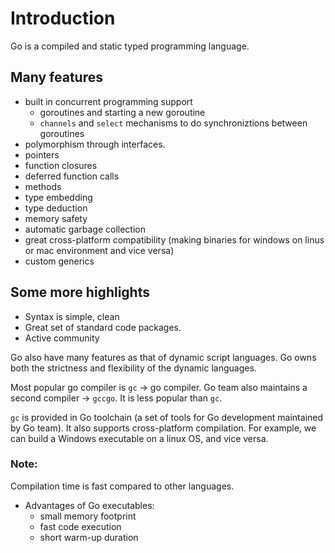 # Introduction

Go is a compiled and static typed programming language.

## Many features

- built in concurrent programming support
  - goroutines and starting a new goroutine
  - `channels` and `select` mechanisms to do synchroniztions between goroutines
- polymorphism through interfaces.
- pointers
- function closures
- deferred function calls
- methods
- type embedding
- type deduction
- memory safety
- automatic garbage collection
- great cross-platform compatibility (making binaries for windows on linus or mac environment and vice versa)
- custom generics

## Some more highlights

- Syntax is simple, clean
- Great set of standard code packages.
- Active community

Go also have many features as that of dynamic script languages. Go owns both the strictness and flexibility of the dynamic languages.

Most popular go compiler is `gc` -> go compiler. Go team also maintains a second compiler -> `gccgo`. It is less popular than `gc`. 

`gc` is provided in Go toolchain (a set of tools for Go development maintained by Go team). It also supports cross-platform compilation. For example, we can build a Windows executable on a linux OS, and vice versa.

### Note: 
Compilation time is fast compared to other languages. 

- Advantages of Go executables: 
  - small memory footprint
  - fast code execution
  - short warm-up duration




